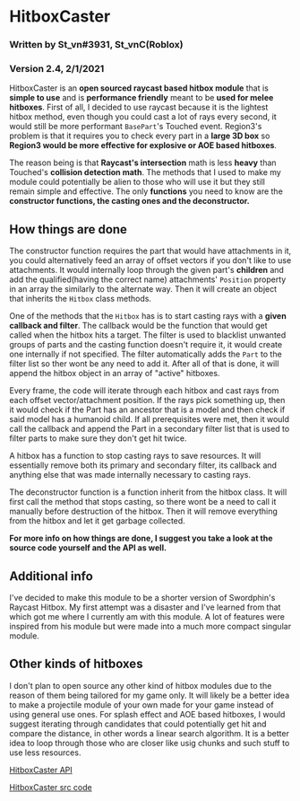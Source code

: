 # HitboxCaster

### Written by St_vn#3931, St_vnC(Roblox)
### Version 2.4, 2/1/2021


HitboxCaster is an **open sourced raycast based hitbox module** that is **simple to use** and is **performance friendly** meant to be **used for melee hitboxes**. First of all, I decided to use raycast because it is the lightest hitbox method, even though you could cast a lot of rays every second, it would still be more performant `BasePart`'s Touched event. Region3's problem is that it requires you to check every part in a **large 3D box** so **Region3 would be more effective for explosive or AOE based hitboxes**.

The reason being is that **Raycast's intersection** math is less **heavy** than Touched's **collision detection math**. The methods that I used to make my module could potentially be alien to those who will use it but they still remain simple and effective. The only **functions** you need to know are the **constructor functions, the casting ones and the deconstructor.**


## How things are done

The constructor function requires the part that would have attachments in it, you could alternatively feed an array of offset vectors if you don't like to use attachments. It would internally loop through the given part's **children** and add the qualified(having the correct name) attachments' `Position` property in an array the similarly to the alternate way. Then it will create an object that inherits the `Hitbox` class methods.

One of the methods that the `Hitbox` has is to start casting rays with a **given callback and filter**. The callback would be the function that would get called when the hitbox hits a target. The filter is used to blacklist unwanted groups of parts and the casting function doesn't require it, it would create one internally if not specified. The filter automatically adds the `Part` to the filter list so ther wont be any need to add it. After all of that is done, it will append the hitbox object in an array of "active" hitboxes.

Every frame, the code will iterate through each hitbox and cast rays from each offset vector/attachment position. If the rays pick something up, then it would check if the Part has an ancestor that is a model and then check if said model has a humanoid child. If all prerequisites were met, then it would call the callback and append the Part in a secondary filter list that is used to filter parts to make sure they don't get hit twice.

A hitbox has a function to stop casting rays to save resources. It will essentially remove both its primary and secondary filter, its callback and anything else that was made internally necessary to casting rays.

The deconstructor function is a function inherit from the hitbox class. It will first call the method that stops casting, so there wont be a need to call it manually before destruction of the hitbox. Then it will remove everything from the hitbox and let it get garbage collected.

**For more info on how things are done, I suggest you take a look at the source code yourself and the API as well.**


## Additional info

I've decided to make this module to be a shorter version of Swordphin's Raycast Hitbox. My first attempt was a disaster and I've learned from that which got me where I currently am with this module. A lot of features were inspired from his module but were made into a much more compact singular module.


## Other kinds of hitboxes

I don't plan to open source any other kind of hitbox modules due to the reason of them being tailored for my game only. It will likely be a better idea to make a projectile module of your own made for your game instead of using general use ones. For splash effect and AOE based hitboxes, I would suggest iterating through candidates that could potentially get hit and compare the distance, in other words a linear search algorithm. It is a better idea to loop through those who are closer like usig chunks and such stuff to use less resources.


[HitboxCaster API](https://github.com/St-vn/HitboxCaster/)

[HitboxCaster src code](https://github.com/St-vn/HitboxCaster/)
